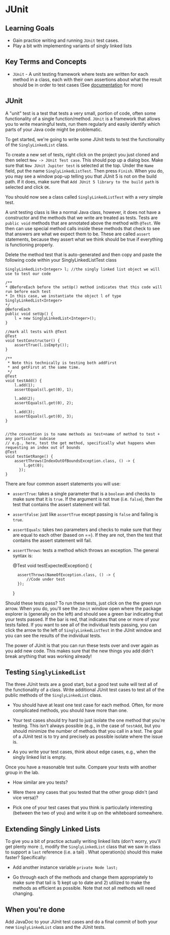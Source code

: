 # JUnit

## Learning Goals

* Gain practice writing and running `JUnit` test cases.
* Play a bit with implementing variants of singly linked lists

## Key Terms and Concepts

* `JUnit` - A unit testing framework where tests are written for each method in a class, each with their own assertions about what the result should be in order to test cases (See [documentation](https://junit.org/junit5/) for more)


## JUnit

A "unit" test is a test that tests a very small, portion of code, often some functionality of a single function/method.  `JUnit` is a framework that allows you to write meaningful tests, run them regularly and easily identify which parts of your Java code might be problematic.

To get started, we're going to write some JUnit tests to test the functionality of the `SinglyLinkedList` class.

To create a new set of tests, right click on the project you just cloned and then select `New -> JUnit Test case`.  This should pop up a dialog box.  Make sure that `New JUnit Jupiter test` is selected at the top.  Under the `Name` field, put the name `SinglyLinkedListTest`. Then press `Finish`.  When you do, you may see a window pop-up telling you that JUnit 5 is not on the build path.  If it does, make sure that `Add JUnit 5 library to the build path` is selected and click `OK`.

You should now see a class called `SinglyLinkedListTest` with a *very* simple test.

A unit testing class is like a normal Java class, however, it does not have a constructor and the methods that we write are treated as tests.  Tests are `public void` methods that are annotated above the method with `@Test`.  We then can use special method calls inside these methods that check to see that answers are what we expect them to be.  These are called `assert` statements, because they assert what we think should be true if everything is functioning properly.

Delete the method test that is auto-generated and then copy and paste the following code within your SinglyLinkedListTest class


	SinglyLinkedList<Integer> l; //the singly linked list object we will use to test our code
	
	/**
	* @BeforeEach before the setUp() method indicates that this code will run before each test
	* In this case, we instantiate the object l of type SinglyLinkedList<Integer>
	*/
	@BeforeEach
	public void setUp() {
		l = new SinglyLinkedList<Integer>();
	}

	//mark all tests with @Test
	@Test
	void testConstructor() {
		assertTrue(l.isEmpty());
	}
	
	/**
	 * Note this technically is testing both addFirst
	 * and getFirst at the same time.
	 */
	@Test
	void testAdd() {	
		l.add(1);
		assertEquals(l.get(0), 1);
		
		l.add(2);
		assertEquals(l.get(0), 2);

		l.add(3);
		assertEquals(l.get(0), 3);
	}

		
	//the convention is to name methods as test+name of method to test + any particular subcase
	// e.g., here, test the get method, specifically what happens when requesting an index out of bounds
	@Test
	void testGetRange() {
		assertThrows(IndexOutOfBoundsException.class, () -> {
		    l.get(0);
		  });
	}


There are four common assert statements you will use:

* `assertTrue`: takes a single parameter that is a `boolean` and checks to make sure that it is `true`.  If the argument is not true (i.e. `false`), then the test that contains the assert statement will fail.

* `assertFalse`: just like `assertTrue` except passing is `false` and failing is `true`.

* `assertEquals`: takes two parameters and checks to make sure that they are equal to each other (based on ==).  If they are not, then the test that contains the assert statement will fail.

* `assertThrows`: tests a method which throws an exception. The general syntax is:

	@Test
	void testExpectedException() {
	
		assertThrows(NameOfException.class, () -> {
			//Code under test
		});
	
	}

Should these tests pass?  To run these tests, just click on the the green run arrow.  When you do, you'll see the `JUnit` window open where the package explorer is (generally on the left) and should see a green bar indicating that your tests passed.  If the bar is red, that indicates that one or more of your tests failed.  If you want to see all of the individual tests passing, you can click the arrow to the left of `SinglyLinkedListTest` in the JUnit window and you can see the results of the individual tests.

The power of JUnit is that you can run these tests over and over again as you add new code.  This makes sure that the new things you add didn't break anything that was working already!

## Testing `SinglyLinkedList`

The three JUnit tests are a good start, but a good test suite will test all of the functionality of a class.  Write additional JUnit test cases to test all of the public methods of the `SinglyLinkedList` class.

* You should have at least one test case for each method.  Often, for more complicated methods, you should have more than one.

* Your test cases should try hard to just isolate the one method that you're testing.  This isn't always possible (e.g., in the case of `testAdd`, but you should minimize the number of methods that you call in a test.  The goal of a JUnit test is to try and precisely as possible isolate where the issue is.

* As you write your test cases, think about edge cases, e.g., when the singly linked list is empty.

Once you have a reasonable test suite. Compare your tests with another group in the lab.

* How similar are you tests?

* Were there any cases that you tested that the other group didn't (and vice versa)?

* Pick one of your test cases that you think is particularly interesting (between the two of you) and write it up on the whiteboard somewhere.

## Extending Singly Linked Lists

To give you a bit of practice actually writing linked lists (don't worry, you'll get plenty more :), modify the `SinglyLinkedList` class that we saw in class to support a `last` reference (i.e. a tail) . What operation(s) should this make faster?  Specifically:

* Add another instance variable `private Node last;`

* Go through each of the methods and change them appropriately to make sure that tail is 1) kept up to date and 2) utilized to make the methods as efficient as possible.  Note that not all methods will need changing.

## When you're done

Add JavaDoc to your JUnit test cases and do a final commit of both your new `SinglyLinkedList` class and the JUnit tests.

